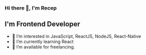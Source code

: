 ### Hi there 👋, I'm Recep

## I'm Frontend Developer

- 👀 I’m interested in JavaScript, ReactJS, NodeJS, React-Native
- 🌱 I’m currently learning React
- 🤝 I’m available for freelancing.
